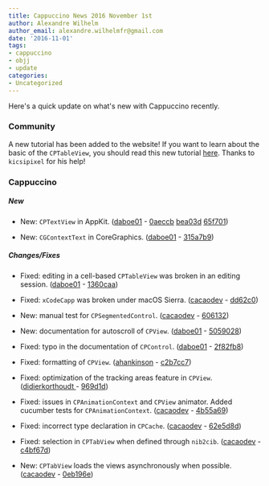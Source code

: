 ```yaml
---
title: Cappuccino News 2016 November 1st
author: Alexandre Wilhelm
author_email: alexandre.wilhelmfr@gmail.com
date: '2016-11-01'
tags:
- cappuccino
- objj
- update
categories:
- Uncategorized
---
```


Here's a quick update on what's new with Cappuccino recently.

### Community

A new tutorial has been added to the website! If you want to learn about the basic of the `CPTableView`, you should read this new tutorial [here](http://www.cappuccino-project.org/learn/simple-tableview.html). Thanks to `kicsipixel` for his help!

### Cappuccino

##### New

- New: `CPTextView` in AppKit. ([daboe01](https://github.com/daboe01) - [0aeccb](https://github.com/cappuccino/cappuccino/commit/0aeccbb02cf611ac447b3dfd04ebb2f55387c880) [bea03d](https://github.com/cappuccino/cappuccino/commit/bea03de5627a149f6b9ce9dd75ef8bd93596b10d)
[65f701](https://github.com/cappuccino/cappuccino/commit/65f701d459b115c7540bedc312685fe54da3a3a0))

- New: `CGContextText` in CoreGraphics. ([daboe01](https://github.com/daboe01) - [315a7b9](https://github.com/cappuccino/cappuccino/commit/315a7b9e6a7f542bd83ae0c35932c0dff82d53c8))


##### Changes/Fixes

- Fixed: editing in a cell-based `CPTableView` was broken in an editing session. ([daboe01](https://github.com/daboe01) - [1360caa](https://github.com/cappuccino/cappuccino/commit/1360caaa8133c34a7f4ae6b5d1a7330219f43598))

- Fixed: `xCodeCapp` was broken under macOS Sierra. ([cacaodev](https://github.com/cacaodev) - [dd62c0](https://github.com/cappuccino/cappuccino/commit/dd62c08b09b78ac1dbad8f745d21c2a6fe1d594a))

- New: manual test for `CPSegmentedControl`. ([cacaodev](https://github.com/cacaodev) - [606132](https://github.com/cappuccino/cappuccino/commit/6061323c361acca64952a107963fa88ae93f8e42))

- New: documentation for autoscroll of `CPView`. ([daboe01](https://github.com/daboe01) - [5059028](https://github.com/cappuccino/cappuccino/commit/5059028e8abf3611b7e166d825b44bcfff1af8c9))

- Fixed: typo in the documentation of `CPControl`. ([daboe01](https://github.com/daboe01) - [2f82fb8](https://github.com/cappuccino/cappuccino/commit/2f82fb842d3155d09c4786371e5c58b35191c7ff))

- Fixed: formatting of `CPView`. ([ahankinson](https://github.com/ahankinson ) - [c2b7cc7](https://github.com/cappuccino/cappuccino/commit/c2b7cc7964f368e6994bdd8e5229e02a137ee570))

- Fixed: optimization of the tracking areas feature in `CPView`. ([didierkorthoudt ](https://github.com/didierkorthoudt  ) - [969d1d](https://github.com/cappuccino/cappuccino/commit/969d1dff2a36ce073758605253cc29a8c2d86d09))

- Fixed: issues in `CPAnimationContext` and `CPView` animator. Added cucumber tests for `CPAnimationContext`. ([cacaodev](https://github.com/cacaodev) - [4b55a69](https://github.com/cappuccino/cappuccino/commit/4b55a691503273ee9bcb4cf01025110a8e14a6a0))

- Fixed: incorrect type declaration in `CPCache`. ([cacaodev](https://github.com/cacaodev) - [62e5d8d](https://github.com/cappuccino/cappuccino/commit/62e5d8d8419844327552b711b07e60d85dc2c2c2))

- Fixed: selection in `CPTabView` when defined through `nib2cib`. ([cacaodev](https://github.com/cacaodev) - [c4bf67d](https://github.com/cappuccino/cappuccino/commit/c4bf67d133934ec62077f5272e50529046da55f4))

- New: `CPTabView` loads the views asynchronously when possible. ([cacaodev](https://github.com/cacaodev) - [0eb196e](https://github.com/cappuccino/cappuccino/commit/0eb196e852fa8d310f0e3fa2ed3f5a421566bdd4))

